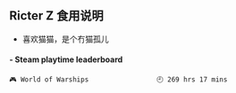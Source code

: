 ## Ricter Z 食用说明
- 喜欢猫猫，是个冇猫孤儿

<!-- steam-box start -->
#### - Steam playtime leaderboard
```text
🎮 World of Warships                 🕘 269 hrs 17 mins
```
<!-- Powered by https://github.com/YouEclipse/steam-box . -->
<!-- steam-box end -->
